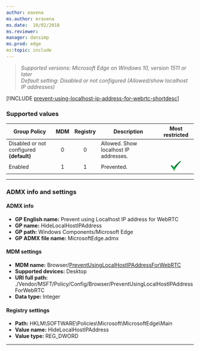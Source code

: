 ```yaml
---
author: eavena
ms.author: eravena
ms.date:  10/02/2018
ms.reviewer: 
manager: dansimp
ms.prod: edge
ms:topic: include
---
```


<!-- ## Prevent using Localhost IP address for WebRTC -->
>*Supported versions: Microsoft Edge on Windows 10, version 1511 or later*<br>
>*Default setting:  Disabled or not configured (Allowed/show localhost IP addresses)*

[!INCLUDE [prevent-using-localhost-ip-address-for-webrtc-shortdesc](../shortdesc/prevent-using-localhost-ip-address-for-webrtc-shortdesc.md)]

### Supported values

|                Group Policy                 | MDM | Registry |              Description              |                 Most restricted                  |
|---------------------------------------------|:---:|:--------:|---------------------------------------|:------------------------------------------------:|
| Disabled or not configured<br>**(default)** |  0  |    0     | Allowed. Show localhost IP addresses. |                                                  |
|                   Enabled                   |  1  |    1     |              Prevented.               | ![Most restricted value](../images/check-gn.png) |

---

### ADMX info and settings
#### ADMX info 
- **GP English name:** Prevent using Localhost IP address for WebRTC 
- **GP name:** HideLocalHostIPAddress 
- **GP path:** Windows Components/Microsoft Edge
- **GP ADMX file name:** MicrosoftEdge.admx

#### MDM settings 
- **MDM name:** Browser/[PreventUsingLocalHostIPAddressForWebRTC](https://docs.microsoft.com/windows/client-management/mdm/policy-csp-browser#browser-preventusinglocalhostipaddressforwebrtc)
- **Supported devices:** Desktop
- **URI full path:** ./Vendor/MSFT/Policy/Config/Browser/PreventUsingLocalHostIPAddressForWebRTC
- **Data type:** Integer

#### Registry settings 
- **Path:** HKLM\SOFTWARE\Policies\Microsoft\MicrosoftEdge\Main
- **Value name:** HideLocalHostIPAddress 
- **Value type:** REG_DWORD

<hr>

